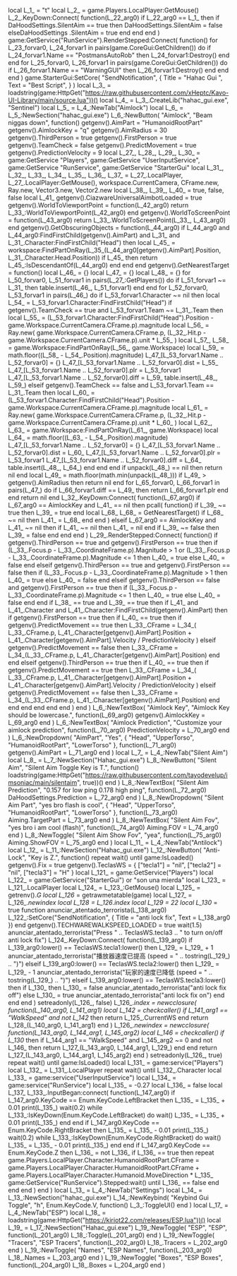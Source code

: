 local L_1_ = "t"
local L_2_ = game.Players.LocalPlayer:GetMouse()
L_2_.KeyDown:Connect(
	function(L_22_arg0)
		if L_22_arg0 == L_1_ then
			if DaHoodSettings.SilentAim == true then
				DaHoodSettings.SilentAim = false
			elseDaHoodSettings
				.SilentAim = true
			end
		end
	end
)
game:GetService("RunService").RenderStepped:Connect(
function()
	for L_23_forvar0, L_24_forvar1 in pairs(game.CoreGui:GetChildren()) do
		if L_24_forvar1.Name == "PostmansAutoRob" then
			L_24_forvar1:Destroy()
		end
	end
	for L_25_forvar0, L_26_forvar1 in pairs(game.CoreGui:GetChildren()) do
		if L_26_forvar1.Name == "WarningGUI" then
			L_26_forvar1:Destroy()
		end
	end
end
)
game.StarterGui:SetCore(
	"SendNotification",
	{
		Title = "Hahac Gui ",
		Text = "Best Script",
	}
)
local L_3_ = loadstring(game:HttpGet("https://raw.githubusercontent.com/xHeptc/Kavo-UI-Library/main/source.lua"))()
local L_4_ = L_3_.CreateLib("hahac_gui.exe", "Sentinel")
local L_5_ = L_4_:NewTab("Aimlock")
local L_6_ = L_5_:NewSection("hahac_gui.exe")
L_6_:NewButton(
	"Aimlock",
	"Beam niggas down",
	function()
		getgenv().AimPart = "HumanoidRootPart"
		getgenv().AimlockKey = "q"
		getgenv().AimRadius = 30
		getgenv().ThirdPerson = true
		getgenv().FirstPerson = true
		getgenv().TeamCheck = false
		getgenv().PredictMovement = true
		getgenv().PredictionVelocity = 9
		local L_27_, L_28_, L_29_, L_30_ =
			game:GetService "Players",
		game:GetService "UserInputService",
		game:GetService "RunService",
		game:GetService "StarterGui"
		local L_31_, L_32_, L_33_, L_34_, L_35_, L_36_, L_37_ =
			L_27_.LocalPlayer,
		L_27_.LocalPlayer:GetMouse(),
		workspace.CurrentCamera,
		CFrame.new,
		Ray.new,
		Vector3.new,
		Vector2.new
		local L_38_, L_39_, L_40_ = true, false, false
		local L_41_
		getgenv().CiazwareUniversalAimbotLoaded = true
		getgenv().WorldToViewportPoint = function(L_42_arg0)
			return L_33_:WorldToViewportPoint(L_42_arg0)
		end
		getgenv().WorldToScreenPoint = function(L_43_arg0)
			return L_33_.WorldToScreenPoint(L_33_, L_43_arg0)
		end
		getgenv().GetObscuringObjects = function(L_44_arg0)
			if L_44_arg0 and L_44_arg0:FindFirstChild(getgenv().AimPart) and L_31_ and L_31_.Character:FindFirstChild("Head") then
				local L_45_ = workspace:FindPartOnRay(L_35_(L_44_arg0[getgenv().AimPart].Position, L_31_.Character.Head.Position))
				if L_45_ then
					return L_45_:IsDescendantOf(L_44_arg0)
				end
			end
		end
		getgenv().GetNearestTarget = function()
			local L_46_ = {}
			local L_47_ = {}
			local L_48_ = {}
			for L_50_forvar0, L_51_forvar1 in pairs(L_27_:GetPlayers()) do
				if L_51_forvar1 ~= L_31_ then
					table.insert(L_46_, L_51_forvar1)
				end
			end
			for L_52_forvar0, L_53_forvar1 in pairs(L_46_) do
				if L_53_forvar1.Character ~= nil then
					local L_54_ = L_53_forvar1.Character:FindFirstChild("Head")
					if getgenv().TeamCheck == true and L_53_forvar1.Team ~= L_31_.Team then
						local L_55_ =
							(L_53_forvar1.Character:FindFirstChild("Head").Position - game.Workspace.CurrentCamera.CFrame.p).magnitude
						local L_56_ =
							Ray.new(
								game.Workspace.CurrentCamera.CFrame.p,
								(L_32_.Hit.p - game.Workspace.CurrentCamera.CFrame.p).unit * L_55_
							)
						local L_57_, L_58_ = game.Workspace:FindPartOnRay(L_56_, game.Workspace)
						local L_59_ = math.floor((L_58_ - L_54_.Position).magnitude)
						L_47_[L_53_forvar1.Name .. L_52_forvar0] = {}
						L_47_[L_53_forvar1.Name .. L_52_forvar0].dist = L_55_
						L_47_[L_53_forvar1.Name .. L_52_forvar0].plr = L_53_forvar1
						L_47_[L_53_forvar1.Name .. L_52_forvar0].diff = L_59_
						table.insert(L_48_, L_59_)
					elseif getgenv().TeamCheck == false and L_53_forvar1.Team == L_31_.Team then
						local L_60_ =
							(L_53_forvar1.Character:FindFirstChild("Head").Position - game.Workspace.CurrentCamera.CFrame.p).magnitude
						local L_61_ =
							Ray.new(
								game.Workspace.CurrentCamera.CFrame.p,
								(L_32_.Hit.p - game.Workspace.CurrentCamera.CFrame.p).unit * L_60_
							)
						local L_62_, L_63_ = game.Workspace:FindPartOnRay(L_61_, game.Workspace)
						local L_64_ = math.floor((L_63_ - L_54_.Position).magnitude)
						L_47_[L_53_forvar1.Name .. L_52_forvar0] = {}
						L_47_[L_53_forvar1.Name .. L_52_forvar0].dist = L_60_
						L_47_[L_53_forvar1.Name .. L_52_forvar0].plr = L_53_forvar1
						L_47_[L_53_forvar1.Name .. L_52_forvar0].diff = L_64_
						table.insert(L_48_, L_64_)
					end
				end
			end
			if unpack(L_48_) == nil then
				return nil
			end
			local L_49_ = math.floor(math.min(unpack(L_48_)))
			if L_49_ > getgenv().AimRadius then
				return nil
			end
			for L_65_forvar0, L_66_forvar1 in pairs(L_47_) do
				if L_66_forvar1.diff == L_49_ then
					return L_66_forvar1.plr
				end
			end
			return nil
		end
		L_32_.KeyDown:Connect(
			function(L_67_arg0)
				if L_67_arg0 == AimlockKey and L_41_ == nil then
					pcall(
						function()
							if L_39_ ~= true then
								L_39_ = true
							end
							local L_68_
							L_68_ = GetNearestTarget()
							if L_68_ ~= nil then
								L_41_ = L_68_
							end
						end
					)
				elseif L_67_arg0 == AimlockKey and L_41_ ~= nil then
					if L_41_ ~= nil then
						L_41_ = nil
					end
					if L_39_ ~= false then
						L_39_ = false
					end
				end
			end
		)
		L_29_.RenderStepped:Connect(
			function()
				if getgenv().ThirdPerson == true and getgenv().FirstPerson == true then
					if
						(L_33_.Focus.p - L_33_.CoordinateFrame.p).Magnitude > 1 or
						(L_33_.Focus.p - L_33_.CoordinateFrame.p).Magnitude <= 1
					then
						L_40_ = true
					else
						L_40_ = false
					end
				elseif getgenv().ThirdPerson == true and getgenv().FirstPerson == false then
					if (L_33_.Focus.p - L_33_.CoordinateFrame.p).Magnitude > 1 then
						L_40_ = true
					else
						L_40_ = false
					end
				elseif getgenv().ThirdPerson == false and getgenv().FirstPerson == true then
					if (L_33_.Focus.p - L_33_.CoordinateFrame.p).Magnitude <= 1 then
						L_40_ = true
					else
						L_40_ = false
					end
				end
				if L_38_ == true and L_39_ == true then
					if L_41_ and L_41_.Character and L_41_.Character:FindFirstChild(getgenv().AimPart) then
						if getgenv().FirstPerson == true then
							if L_40_ == true then
								if getgenv().PredictMovement == true then
									L_33_.CFrame =
										L_34_(
											L_33_.CFrame.p,
											L_41_.Character[getgenv().AimPart].Position +
											L_41_.Character[getgenv().AimPart].Velocity / PredictionVelocity
										)
								elseif getgenv().PredictMovement == false then
									L_33_.CFrame = L_34_(L_33_.CFrame.p, L_41_.Character[getgenv().AimPart].Position)
								end
							end
						elseif getgenv().ThirdPerson == true then
							if L_40_ == true then
								if getgenv().PredictMovement == true then
									L_33_.CFrame =
										L_34_(
											L_33_.CFrame.p,
											L_41_.Character[getgenv().AimPart].Position +
											L_41_.Character[getgenv().AimPart].Velocity / PredictionVelocity
										)
								elseif getgenv().PredictMovement == false then
									L_33_.CFrame = L_34_(L_33_.CFrame.p, L_41_.Character[getgenv().AimPart].Position)
								end
							end
						end
					end
				end
			end
		)
	end
)
L_6_:NewTextBox(
	"Aimlock Key",
	"Aimlock Key should be lowercase.",
	function(L_69_arg0)
		getgenv().AimlockKey = L_69_arg0
	end
)
L_6_:NewTextBox(
	"Aimlock Prediction",
	"Customize your aimlock prediction",
	function(L_70_arg0)
		PredictionVelocity = L_70_arg0
	end
)
L_6_:NewDropdown(
	"AimPart",
	"Yes",
	{
		"Head",
		"UpperTorso",
		"HumanoidRootPart",
		"LowerTorso"
	},
	function(L_71_arg0)
		getgenv().AimPart = L_71_arg0
	end
)
local L_7_ = L_4_:NewTab("Silent Aim")
local L_8_ = L_7_:NewSection("Hahac_gui.exe")
L_8_:NewButton(
	"Silent Aim",
	"Silent Aim Toggle Key is T.",
	function()
		loadstring(game:HttpGet("https://raw.githubusercontent.com/tayodevelup/imsoniac/main/silentaim", true))()
	end
)
L_8_:NewTextBox(
	"Silent Aim Prediction",
	"0.157 for low ping 0.178 high ping",
	function(L_72_arg0)
		DaHoodSettings.Prediction = L_72_arg0
	end
)
L_8_:NewDropdown(
	"Silent Aim Part",
	"yes bro flash is cool",
	{
		"Head",
		"UpperTorso",
		"HumanoidRootPart",
		"LowerTorso"
	},
	function(L_73_arg0)
		Aiming.TargetPart = L_73_arg0
	end
)
L_8_:NewTextBox(
	"Silent Aim Fov",
	"yes bro i am cool (flash)",
	function(L_74_arg0)
		Aiming.FOV = L_74_arg0
	end
)
L_8_:NewToggle(
	"Silent Aim Show Fov",
	"yea",
	function(L_75_arg0)
		Aiming.ShowFOV = L_75_arg0
	end
)
local L_11_ = L_4_:NewTab("Antilock")
local L_12_ = L_11_:NewSection("Hahac_gui.exe")
L_12_:NewButton(
	"Anti-Lock",
	"Key is Z.",
	function()
		repeat
			wait()
		until game:IsLoaded()
		getgenv().Fix = true
		getgenv().TeclasWS = {
			["tecla1"] = "nil",
			["tecla2"] = "nil",
			["tecla3"] = "H"
		}
		local L_121_ = game:GetService("Players")
		local L_122_ = game:GetService("StarterGui") or "son una mierda"
		local L_123_ = L_121_.LocalPlayer
		local L_124_ = L_123_:GetMouse()
		local L_125_ = getrenv()._G
		local L_126_ = getrawmetatable(game)
		local L_127_ = L_126_.__newindex
		local L_128_ = L_126_.__index
		local L_129_ = 22
		local L_130_ = true
		function anunciar_atentado_terrorista(L_138_arg0)
			L_122_:SetCore("SendNotification", {
				Title = "anti lock fix",
				Text = L_138_arg0
			})
		end
		getgenv().TECHWAREWALKSPEED_LOADED = true
		wait(1.5)
		anunciar_atentado_terrorista("Press  " .. TeclasWS.tecla3 .. " to turn on/off anti lock fix")
		L_124_.KeyDown:Connect(
			function(L_139_arg0)
				if L_139_arg0:lower() == TeclasWS.tecla1:lower() then
					L_129_ = L_129_ + 1
					anunciar_atentado_terrorista("播放器速度已提高 (speed = " .. tostring(L_129_) .. ")")
				elseif L_139_arg0:lower() == TeclasWS.tecla2:lower() then
					L_129_ = L_129_ - 1
					anunciar_atentado_terrorista("玩家的速度已降低 (speed = " .. tostring(L_129_) .. ")")
				elseif L_139_arg0:lower() == TeclasWS.tecla3:lower() then
					if L_130_ then
						L_130_ = false
						anunciar_atentado_terrorista("anti lock fix off")
					else
						L_130_ = true
						anunciar_atentado_terrorista("anti lock fix on")
					end
				end
			end
		)
		setreadonly(L_126_, false)
		L_126_.__index =
			newcclosure(
				function(L_140_arg0, L_141_arg1)
				local L_142_ = checkcaller()
				if L_141_arg1 == "WalkSpeed" and not L_142_ then
					return L_125_.CurrentWS
				end
				return L_128_(L_140_arg0, L_141_arg1)
			end
			)
		L_126_.__newindex =
			newcclosure(
				function(L_143_arg0, L_144_arg1, L_145_arg2)
				local L_146_ = checkcaller()
				if L_130_ then
					if L_144_arg1 == "WalkSpeed" and L_145_arg2 ~= 0 and not L_146_ then
						return L_127_(L_143_arg0, L_144_arg1, L_129_)
					end
				end
				return L_127_(L_143_arg0, L_144_arg1, L_145_arg2)
			end
			)
		setreadonly(L_126_, true)
		repeat
			wait()
		until game:IsLoaded()
		local L_131_ = game:service("Players")
		local L_132_ = L_131_.LocalPlayer
		repeat
			wait()
		until L_132_.Character
		local L_133_ = game:service("UserInputService")
		local L_134_ = game:service("RunService")
		local L_135_ = -0.27
		local L_136_ = false
		local L_137_
		L_133_.InputBegan:connect(
			function(L_147_arg0)
				if L_147_arg0.KeyCode == Enum.KeyCode.LeftBracket then
					L_135_ = L_135_ + 0.01
					print(L_135_)
					wait(0.2)
					while L_133_:IsKeyDown(Enum.KeyCode.LeftBracket) do
						wait()
						L_135_ = L_135_ + 0.01
						print(L_135_)
					end
				end
				if L_147_arg0.KeyCode == Enum.KeyCode.RightBracket then
					L_135_ = L_135_ - 0.01
					print(L_135_)
					wait(0.2)
					while L_133_:IsKeyDown(Enum.KeyCode.RightBracket) do
						wait()
						L_135_ = L_135_ - 0.01
						print(L_135_)
					end
				end
				if L_147_arg0.KeyCode == Enum.KeyCode.Z then
					L_136_ = not L_136_
					if L_136_ == true then
						repeat
							game.Players.LocalPlayer.Character.HumanoidRootPart.CFrame =
								game.Players.LocalPlayer.Character.HumanoidRootPart.CFrame +
								game.Players.LocalPlayer.Character.Humanoid.MoveDirection * L_135_
							game:GetService("RunService").Stepped:wait()
						until L_136_ == false
					end
				end
			end
		)
	end
)
local L_13_ = L_4_:NewTab("Settings")
local L_14_ = L_13_:NewSection("hahac_gui.exe")
L_14_:NewKeybind(
	"Keybind Gui Toggle",
	"h",
	Enum.KeyCode.V,
	function()
		L_3_:ToggleUI()
	end
)
local L_17_ = L_4_:NewTab("ESP")
local L_18_ = loadstring(game:HttpGet("https://kiriot22.com/releases/ESP.lua"))()
local L_19_ = L_17_:NewSection("Hahac_gui.exe")
L_19_:NewToggle(
	"ESP",
	"ESP",
	function(L_201_arg0)
		L_18_:Toggle(L_201_arg0)
	end
)
L_19_:NewToggle(
	"Tracers",
	"ESP Tracers",
	function(L_202_arg0)
		L_18_.Tracers = L_202_arg0
	end
)
L_19_:NewToggle(
	"Names",
	"ESP Names",
	function(L_203_arg0)
		L_18_.Names = L_203_arg0
	end
)
L_19_:NewToggle(
	"Boxes",
	"ESP Boxes",
	function(L_204_arg0)
		L_18_.Boxes = L_204_arg0
	end
)

